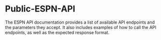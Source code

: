 # Public-ESPN-API
The ESPN API documentation provides a list of available API endpoints and the parameters they accept. It also includes examples of how to call the API endpoints, as well as the expected response format.
